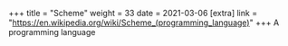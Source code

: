 +++
title = "Scheme"
weight = 33
date = 2021-03-06
[extra]
link = "https://en.wikipedia.org/wiki/Scheme_(programming_language)"
+++
A programming language

